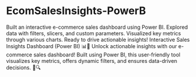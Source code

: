 # EcomSalesInsights-PowerB
Built an interactive e-commerce sales dashboard using Power BI. Explored data with filters, slicers, and custom parameters. Visualized key metrics through various charts. Ready to drive actionable insights!
Interactive Sales Insights Dashboard (Power BI) 📊🛒
Unlock actionable insights with our e-commerce sales dashboard! Built using Power BI, this user-friendly tool visualizes key metrics, offers dynamic filters, and ensures data-driven decisions. 🚀🔍
